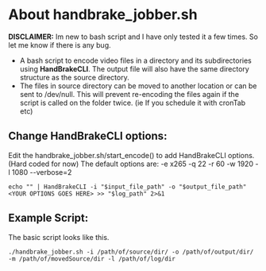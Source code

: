 # About handbrake_jobber.sh

**DISCLAIMER:** Im new to bash script and I have only tested it a few times. So let me know if there is any bug.

- A bash script to encode video files in a directory and its subdirectories using **HandBrakeCLI**. The output file will also have the same directory structure as the source directory.
- The files in source directory can be moved to another location or can be sent to /dev/null. This will prevent re-encoding the files again if the script is called on the folder twice. (ie If you schedule it with cronTab etc)

## Change HandBrakeCLI options:

Edit the handbrake_jobber.sh/start_encode() to add HandBrakeCLI options. (Hard coded for now)
The default options are: -e x265 -q 22 -r 60 -w 1920 -l 1080 --verbose=2
```
echo "" | HandBrakeCLI -i "$input_file_path" -o "$output_file_path" <YOUR OPTIONS GOES HERE> >> "$log_path" 2>&1
```

## Example Script:

The basic script looks like this.
```
./handbrake_jobber.sh -i /path/of/source/dir/ -o /path/of/output/dir/ -m /path/of/movedSource/dir -l /path/of/log/dir
```
